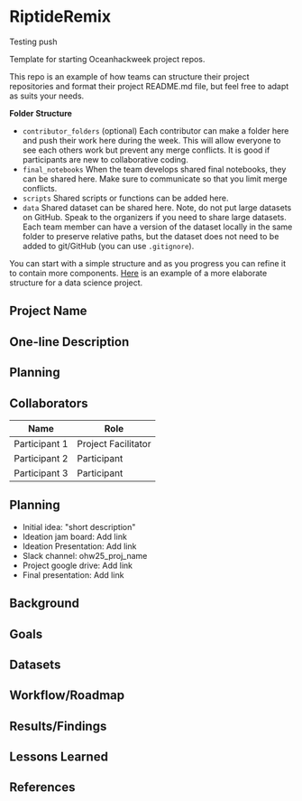 # RiptideRemix

Testing push

Template for starting Oceanhackweek project repos. 

This repo is an example of how teams can structure their project repositories and format their project README.md file, but feel free to adapt as suits your needs.

**Folder Structure**

* `contributor_folders` (optional) Each contributor can make a folder here and 
push their work here during the week. This will allow everyone to see each others work but prevent any merge conflicts. It is good if participants are new to collaborative coding.
* `final_notebooks` When the team develops shared final notebooks, they 
can be shared here. Make sure to communicate so that you limit merge conflicts.
* `scripts` Shared scripts or functions can be added here.
* `data` Shared dataset can be shared here. Note, do not put large datasets on GitHub. Speak to the organizers if you 
need to share large datasets. Each team member can have a version of the dataset locally in the same folder to 
preserve relative paths, but the dataset does not need to be added to git/GitHub (you can use `.gitignore`).

You can start with a simple structure and as you progress you can refine it to contain more components. [Here](https://cookiecutter-data-science.drivendata.org/#directory-structure) is an example of a more elaborate structure for a data science project.

## Project Name

## One-line Description

## Planning

## Collaborators

| Name                | Role                |
|---------------------|---------------------|
| Participant 1       | Project Facilitator |
| Participant 2       | Participant         |
| Participant 3       | Participant         |

## Planning

* Initial idea: "short description"
* Ideation jam board: Add link
* Ideation Presentation: Add link
* Slack channel: ohw25_proj_name
* Project google drive: Add link
* Final presentation: Add link

## Background

## Goals

## Datasets

## Workflow/Roadmap

## Results/Findings

## Lessons Learned

## References


